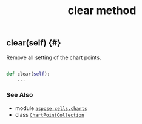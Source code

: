 ﻿---
title: clear method
second_title: Aspose.Cells for Python via .NET API References
description: 
type: docs
weight: 20
url: /aspose.cells.charts/chartpointcollection/clear/
is_root: false
---

## clear(self) {#}

Remove all setting of the chart points.



```python

def clear(self):
    ...
```





### See Also
* module [`aspose.cells.charts`](../../)
* class [`ChartPointCollection`](/cells/python-net/aspose.cells.charts/chartpointcollection)
